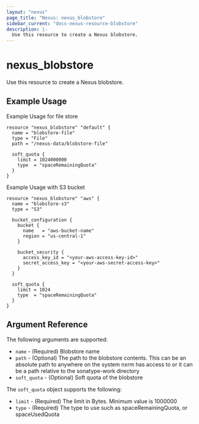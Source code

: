 ```yaml
---
layout: "nexus"
page_title: "Nexus: nexus_blobstore"
sidebar_current: "docs-nexus-resource-blobstore"
description: |-
  Use this resource to create a Nexus blobstore.
---
```


# nexus_blobstore

Use this resource to create a Nexus blobstore.

## Example Usage

Example Usage for file store

```hcl
resource "nexus_blobstore" "default" {
  name = "blobstore-file"
  type = "File"
  path = "/nexus-data/blobstore-file"

  soft_quota {
    limit = 1024000000
    type  = "spaceRemainingQuota"
  }
}
```

Example Usage with S3 bucket

```hcl
resource "nexus_blobstore" "aws" {
  name = "blobstore-s3"
  type = "S3"

  bucket_configuration {
    bucket {
      name   = "aws-bucket-name"
      region = "us-central-1"
    }

    bucket_security {
      access_key_id = "<your-aws-access-key-id>"
      secret_access_key = "<your-aws-secret-access-key>"
    }
  }

  soft_quota {
    limit = 1024
    type  = "spaceRemainingQuota"
  }
}
```

## Argument Reference

The following arguments are supported:

* `name` - (Required) Blobstore name
* `path` - (Optional) The path to the blobstore contents. This can be an absolute path to anywhere on the system nxrm has access to or it can be a path relative to the sonatype-work directory
* `soft_quota` - (Optional) Soft quota of the blobstore

The `soft_quota` object supports the following:

* `limit` - (Required) The limit in Bytes. Minimum value is 1000000
* `type` - (Required) The type to use such as spaceRemainingQuota, or spaceUsedQuota


